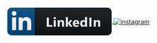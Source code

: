 <p align="center">
  <a href="https://www.linkedin.com/in/delandcaglar">
    <img align="center" src="https://github.com/ryihan/ryihan-material/blob/main/Icon/linkedin.svg" alt="linkedin" />
  </a>
  <a href="https://www.instagram.com/delandcaglar/">
    <img align="center" src="https://github.com/keikomori/icons-badges/blob/master/badges/Instagram/instagram.svg" alt="instagram" />
  </a>
</p>
